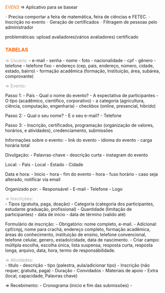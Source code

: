 
<span style="color:#ff6600">EVEN3</span> => Aplicativo para se basear

<span style="color:#ff6600">- </span> Precisa comportar a feira de matemática, feira de ciências e FETEC.
<span style="color:#ff6600">- </span> Inscrição no evento
<span style="color:#ff6600">- </span> Geração de certificados
<span style="color:#ff6600">- </span> Filtragem de pessoas pelo administrador

problemáticas:
upload
avaliadores(vários avaliadores)
certificado
### <span style="color:#ff6600">TABELAS</span>

<span style="color:#a3a3a3">=> Usuario:</span> 
	- e-mail
	- senha
	- nome
	- foto
	- nacionalidade
	- cpf
	- gênero
	- telefone
	- telefone fixo
	- endereço (cep, país, endereço, número, cidade, estado, bairro)
	- formação acadêmica (formação, Instituição, área, subárea, comprovante)

<span style="color:#a3a3a3">=> Evento:</span> 

Passo 1: 
	- País
	- Qual o nome do evento?
	- A expectativa de participantes
	- O tipo (acadêmico, científico, corporativo)
	- a categoria (agricultura, ciência, computação, engenharia)
	- checkbox (online, presencial, hibrido)

Passo 2: 
	- Qual o seu nome?
	- E o seu e-mail?
	- Telefone

Passo 3:
	- Inscrição, certificados, programação (organização de valores, horários, e atividades), credenciamento, submissões

Informações sobre o evento:
	- link do evento
	- idioma do evento
	- carga horária total

Divulgação: 
	- Palavras-chave
	- descrição curta
	- instagram do evento

Local: 
	- País
	- Local
	- Estado
	- Cidade

Data e hora: 
	- Inicio
	- hora
	- fim do evento
	- hora
	- fuso horário
	- caso seja alterado, notificar via email

Organizado por:
	- Responsável 
	- E-mail
	- Telefone
	- Logo

<span style="color:#a3a3a3">=> Inscrições:</span>   
	- Tipos (gratuita, paga, doação)
	- Categoria (categoria dos participantes, estudante graduação, profissional)
	- Quantidade (limitação de participantes)
	- data de inicio
	- data de término (valido até)

Formulário de inscrição:
	- Obrigatório: nome completo, e-mail.
	- Adicional: cpf/cnpj, nome para crachá, endereço completo, formação acadêmica, áreas do conhecimento, instituição de ensino, telefone convencional, telefone celular, genero, estado/cidade, data de nascimento.
	- Criar campo: múltipla escolha, escolha única, lista suspensa, resposta curta, resposta longa, arquivo, data, hora, termo de responsábilidade.

<span style="color:#a3a3a3">=> Atividades:</span>  
	- titulo
	- descrição
	- tipo (palestra, aula/adicionar tipo)
	- Inscrição (não requer, gratuita, paga)
	- Duração
	- Convidados
	- Materiais de apoio
	- Extra (local, capacidade, Palavras chave)

=> Recebimento:
	- Cronograma (inicio e fim das submissões)
	- 